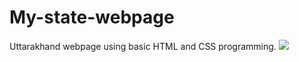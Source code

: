 # My-state-webpage
Uttarakhand webpage using basic HTML and CSS programming.
<img src="example.jpg">
